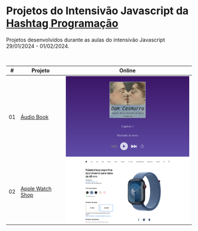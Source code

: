 <h1>Projetos do Intensivão Javascript da <a href="https://www.hashtagtreinamentos.com/">Hashtag Programação</a></h1>

  <p>
    Projetos desenvolvidos durante as aulas do intensivão Javascript 29/01/2024 - 01/02/2024.
  </p>

  <br />

  <table>
    <thead>
      <tr>
        <th align="center">#</th>
        <th align="center">Projeto</th>
        <th align="center">Online</th>
      </tr>
    </thead>
    <tbody>
      <tr>
        <td>01</td>
        <td><a href="./audio-book/">Áudio Book</a></td>
        <td align="center">
          <a href="https://barbaraishioka.github.io/hashtag-javascript/audio-book"
            ><img width="400px" src="./audio-book/img/preview.png"
          /></a>
        </td>
      </tr>
      <tr>
        <td>02</td>
        <td><a href="./apple-watch-shop/">Apple Watch Shop</a></td>
        <td align="center">
          <a href="https://barbaraishioka.github.io/hashtag-javascript/apple-watch-shop"
            ><img width="400px" src="./apple-watch-shop/img/preview.png"
          /></a>
        </td>
      </tr>
    </tbody>

  </table>

  <br />
